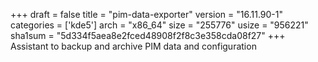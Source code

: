 +++
draft = false
title = "pim-data-exporter"
version = "16.11.90-1"
categories = ['kde5']
arch = "x86_64"
size = "255776"
usize = "956221"
sha1sum = "5d334f5aea8e2fced48908f2f8c3e358cda08f27"
+++
Assistant to backup and archive PIM data and configuration